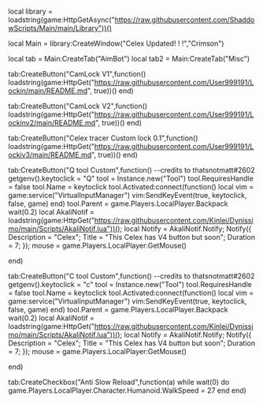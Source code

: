 local library = loadstring(game:HttpGetAsync("https://raw.githubusercontent.com/ShaddowScripts/Main/main/Library"))()

local Main = library:CreateWindow("Celex Updated! ! !","Crimson")

local tab = Main:CreateTab("AimBot")
local tab2 = Main:CreateTab("Misc")

tab:CreateButton("CamLock V1",function()
       loadstring(game:HttpGet("https://raw.githubusercontent.com/User999191/Lockin/main/README.md", true))()
end)

tab:CreateButton("CamLock V2",function()
       loadstring(game:HttpGet("https://raw.githubusercontent.com/User999191/Lockinv2/main/README.md", true))()
end)

tab:CreateButton("Celex tracer Custom lock 0.1",function()
       loadstring(game:HttpGet("https://raw.githubusercontent.com/User999191/Lockiv3/main/README.md", true))()
end)

tab:CreateButton("Q tool Custom",function()
       --credits to thatsnotmatt#2602
getgenv().keytoclick = "Q"
tool = Instance.new("Tool")
tool.RequiresHandle = false
tool.Name = keytoclick
tool.Activated:connect(function()
    local vim = game:service("VirtualInputManager")
vim:SendKeyEvent(true, keytoclick, false, game)
end)
tool.Parent = game.Players.LocalPlayer.Backpack
wait(0.2)
local AkaliNotif = loadstring(game:HttpGet("https://raw.githubusercontent.com/Kinlei/Dynissimo/main/Scripts/AkaliNotif.lua"))();
local Notify = AkaliNotif.Notify;
Notify({
Description = "Celex";
Title = "This Celex has V4 button but soon";
Duration = 7;
});
mouse = game.Players.LocalPlayer:GetMouse()

end)

tab:CreateButton("C tool Custom",function()
       --credits to thatsnotmatt#2602
getgenv().keytoclick = "c"
tool = Instance.new("Tool")
tool.RequiresHandle = false
tool.Name = keytoclick
tool.Activated:connect(function()
    local vim = game:service("VirtualInputManager")
vim:SendKeyEvent(true, keytoclick, false, game)
end)
tool.Parent = game.Players.LocalPlayer.Backpack
wait(0.2)
local AkaliNotif = loadstring(game:HttpGet("https://raw.githubusercontent.com/Kinlei/Dynissimo/main/Scripts/AkaliNotif.lua"))();
local Notify = AkaliNotif.Notify;
Notify({
Description = "Celex";
Title = "This Celex has V4 button but soon";
Duration = 7;
});
mouse = game.Players.LocalPlayer:GetMouse()

end)

tab:CreateCheckbox("Anti Slow Reload",function(a)
while wait(0) do
game.Players.LocalPlayer.Character.Humanoid.WalkSpeed = 27
end
end)
